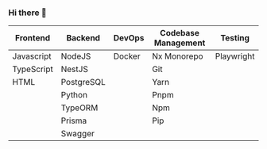 ### Hi there 👋

| Frontend            | Backend           | DevOps        | Codebase Management | Testing    |
| ------------------- | ----------------- | ------------- | ------------------- | ---------- |
| Javascript          | NodeJS            | Docker        | Nx Monorepo         | Playwright |
| TypeScript          | NestJS            |               | Git                 |            |
| HTML                | PostgreSQL        |               | Yarn                |            |
                      | Python            |               | Pnpm                |            |
                      | TypeORM           |               | Npm                 |            |
                      | Prisma            |               | Pip                 |            |
                      | Swagger            |
